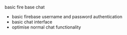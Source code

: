 basic fire base chat
- basic firebase username and password authentication
- basic chat interface
- optimise normal chat functionality




